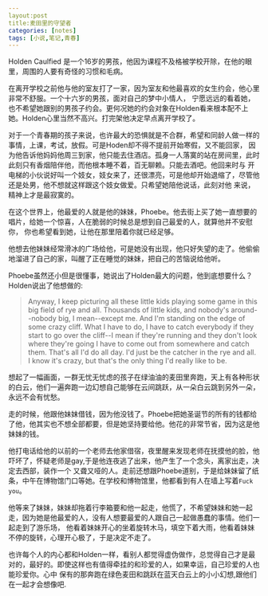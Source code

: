 ```yaml
---
layout:post
title:麦田里的守望者
categories: [notes]
tags: [小说,笔记,青春]
---
```

Holden Caulfied 是一个16岁的男孩，他因为课程不及格被学校开除，在他的眼里，周围的人要有奇怪的习惯和毛病。

在离开学校之前他与他的室友打了一家，因为室友和他最喜欢的女生约会，他心里非常不舒服。一个十六岁的男孩，面对自己的梦中小情人，
宁愿远远的看着她，也不希望她跟别的男孩子约会。更何况她的约会对象在Holden看来根本配不上她。Holden心里当然不高兴。打完架他决定早点离开学校了。

对于一个青春期的孩子来说，也许最大的恐惧就是不合群，希望和同龄人做一样的事情，上课，考试，放假。可是Hoden却不得不提前开始寒假，又不能回家，
因为他告诉他妈妈他周三到家，他只能去住酒店。孤身一人落寞的站在房间里，此时此刻只有香烟陪伴他，而他根本睡不着，百无聊赖。只能去酒吧。他回来时与
开电梯的小伙说好叫一个妓女，妓女来了，还很漂亮，可是他却开始退缩了，尽管他还是处男，他不想就这样跟这个妓女做爱。只希望她陪他说话，此刻对他
来说，精神上才是最寂寞的。

在这个世界上，他最爱的人就是他的妹妹，Phoebe。他去街上买了她一直想要的唱片，给她一个惊喜，人在脆弱的时候总是想到自己最爱的人，就算他并不安慰你，
你也希望看到她，让他在那里陪着你就已经足够。

他想去他妹妹经常滑冰的广场给他，可是她没有出现，他只好失望的走了。他偷偷地溜进了自己的家，叫醒了正在睡觉的妹妹，把自己的苦恼说给他听。

Phoebe虽然还小但是很懂事，她说出了Holden最大的问题，他到底想要什么？Holden说出了他想做的:

>Anyway, I keep picturing all these little kids playing some game in this big field of rye and all. 
>Thousands of little kids, and nobody's around--nobody big, I mean--except me. And I'm standing on the edge of some crazy 
>cliff. What I have to do, I have to catch everybody if they start to go over the cliff--I mean if they're running and they don't look where they're going I have to come out from somewhere and catch them. That's all I'd do all day. I'd just be the catcher in the rye and all. I know it's crazy, but that's the only thing I'd really like to be.

想起了一幅画面，一群无忧无忧虑的孩子在绿油油的麦田里奔跑，天上有各种形状的白云，他们一遍奔跑一边幻想自己能够在云间跳跃，从一朵白云跳到另外一朵，永远不会有忧愁。

走的时候，他跟他妹妹借钱，因为他没钱了。Phoebe把她圣诞节的所有的钱都给了他，他其实也不想全部都要，但是她坚持要给他。他花的非常节省，因为这是他妹妹的钱。

他打电话给他的以前的一个老师去他家借宿，夜里醒来发现老师在抚摸他的脸，他吓坏了，怀疑老师是gay,于是他连夜逃了出来，他产生了一个念头，离家出走，决定去西部，装作一个
又聋又哑的人。走前还想跟Phoebe道别，于是给妹妹留了纸条，中午在博物馆门口等她。在学校和博物馆里，他都看到有人在墙上写着`Fuck you`。

他等来了妹妹，妹妹却拖着行李箱要和他一起走，他慌了，不希望妹妹和她一起走，因为她是他最爱的人，没有人想要最爱的人跟自己一起做愚蠢的事情。他们一起走到了游乐场，
他看着妹妹开心的坐着旋转木马，填空下着大雨，他看着妹妹不停的旋转，心理开心极了，于是决定不走了。

也许每个人的内心都和Holden一样，看别人都觉得虚伪做作，总觉得自己才是最对的，最好的。即使这样也有值得牵挂的和珍爱的人，如果幸运，自己珍爱的人也能珍爱你。心中
保有的那奔跑在绿色麦田和跳跃在蓝天白云上的小小幻想,跟他们在一起才会想像吧.